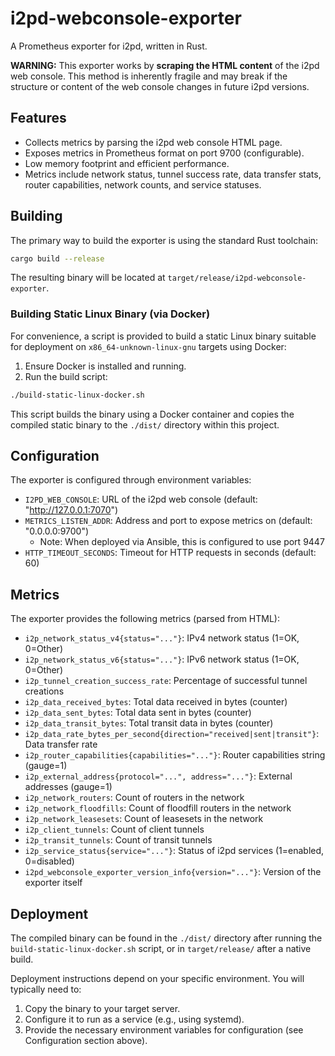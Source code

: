 # i2pd-webconsole-exporter

A Prometheus exporter for i2pd, written in Rust.

**WARNING:** This exporter works by **scraping the HTML content** of the i2pd web console. This method is inherently fragile and may break if the structure or content of the web console changes in future i2pd versions.

## Features

- Collects metrics by parsing the i2pd web console HTML page.
- Exposes metrics in Prometheus format on port 9700 (configurable).
- Low memory footprint and efficient performance.
- Metrics include network status, tunnel success rate, data transfer stats, router capabilities, network counts, and service statuses.

## Building

The primary way to build the exporter is using the standard Rust toolchain:

```bash
cargo build --release
```

The resulting binary will be located at `target/release/i2pd-webconsole-exporter`.

### Building Static Linux Binary (via Docker)

For convenience, a script is provided to build a static Linux binary suitable for deployment on `x86_64-unknown-linux-gnu` targets using Docker:

1.  Ensure Docker is installed and running.
2.  Run the build script:

```bash
./build-static-linux-docker.sh
```

This script builds the binary using a Docker container and copies the compiled static binary to the `./dist/` directory within this project.

## Configuration

The exporter is configured through environment variables:

- `I2PD_WEB_CONSOLE`: URL of the i2pd web console (default: "http://127.0.0.1:7070")
- `METRICS_LISTEN_ADDR`: Address and port to expose metrics on (default: "0.0.0.0:9700")
  - Note: When deployed via Ansible, this is configured to use port 9447
- `HTTP_TIMEOUT_SECONDS`: Timeout for HTTP requests in seconds (default: 60)

## Metrics

The exporter provides the following metrics (parsed from HTML):

- `i2p_network_status_v4{status="..."}`: IPv4 network status (1=OK, 0=Other)
- `i2p_network_status_v6{status="..."}`: IPv6 network status (1=OK, 0=Other)
- `i2p_tunnel_creation_success_rate`: Percentage of successful tunnel creations
- `i2p_data_received_bytes`: Total data received in bytes (counter)
- `i2p_data_sent_bytes`: Total data sent in bytes (counter)
- `i2p_data_transit_bytes`: Total transit data in bytes (counter)
- `i2p_data_rate_bytes_per_second{direction="received|sent|transit"}`: Data transfer rate
- `i2p_router_capabilities{capabilities="..."}`: Router capabilities string (gauge=1)
- `i2p_external_address{protocol="...", address="..."}`: External addresses (gauge=1)
- `i2p_network_routers`: Count of routers in the network
- `i2p_network_floodfills`: Count of floodfill routers in the network
- `i2p_network_leasesets`: Count of leasesets in the network
- `i2p_client_tunnels`: Count of client tunnels
- `i2p_transit_tunnels`: Count of transit tunnels
- `i2p_service_status{service="..."}`: Status of i2pd services (1=enabled, 0=disabled)
- `i2pd_webconsole_exporter_version_info{version="..."}`: Version of the exporter itself

## Deployment

The compiled binary can be found in the `./dist/` directory after running the `build-static-linux-docker.sh` script, or in `target/release/` after a native build.

Deployment instructions depend on your specific environment. You will typically need to:

1. Copy the binary to your target server.
2. Configure it to run as a service (e.g., using systemd).
3. Provide the necessary environment variables for configuration (see Configuration section above).
